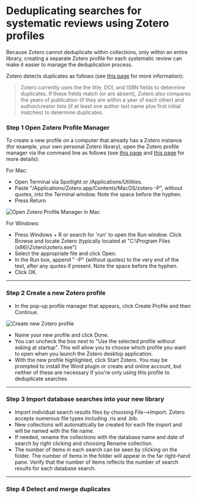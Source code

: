 # Deduplicating searches for systematic reviews using Zotero profiles

Because Zotero cannot deduplicate within collections, only within an entire library, creating a separate Zotero profile for each systematic review can make it easier to manage the deduplication process. 

Zotero detects duplicates as follows (see [this page](https://www.zotero.org/support/duplicate_detection) for more information):

> Zotero currently uses the the title, DOI, and ISBN fields to determine duplicates. If these fields match (or are absent), Zotero also compares the years of publication (if they are within a year of each other) and author/creator lists (if at least one author last name plus first initial matches) to determine duplicates.

### Step 1 Open Zotero Profile Manager
To create a new profile on a computer that already has a Zotero instance (for example, your own personal Zotero library), open the Zotero profile manager via the command line as follows (see [this page](https://www.zotero.org/support/kb/multiple_profiles) and [this page](https://www.zotero.org/support/debug_output#real-time_debug_output) for more details):

For Mac:
* Open Terminal via Spotlight or /Applications/Utilities.
* Paste "/Applications/Zotero.app/Contents/MacOS/zotero -P", without quotes, into the Terminal window. Note the space before the hyphen.
* Press Return

![Open Zotero Profile Manager in Mac](https://rootsandberries.github.io/systrev/terminal_zotero.png)

For Windows:
* Press Windows + R or search for 'run' to open the Run window. Click Browse and locate Zotero (typically located at "C:\Program Files (x86)\Zotero\zotero.exe")
* Select the appropriate file and click Open.
* In the Run box, append " -P" (without quotes) to the very end of the text, after any quotes if present. Note the space before the hyphen.
* Click OK.

---

### Step 2 Create a new Zotero profile
* In the pop-up profile manager that appears, click Create Profile and then Continue.

![Create new Zotero profile](https://rootsandberries.github.io/systrev/zotero_profile.png)

* Name your new profile and click Done.
* You can uncheck the box next to "Use the selected profile without asking at startup". This will allow you to choose which profile you want to open when you launch the Zotero desktop application. 
* With the new profile highlighted, click Start Zotero. You may be prompted to install the Word plugin or create and online account, but neither of these are necessary if you're only using this profile to deduplicate searches. 

---

### Step 3 Import database searches into your new library

* Import individual search results files by choosing File-->Import. Zotero accepts numerous file types including .ris and .bib.
* New collections will automatically be created for each file import and will be named with the file name. 
* If needed, rename the collections with the database name and date of search by right clicking and choosing Rename collection.
* The number of items in each search can be seen by clicking on the folder. The number of items in the folder will appear in the far right-hand pane. Verify that the number of items reflects the number of search results for each database search.

---

### Step 4 Detect and merge duplicates



